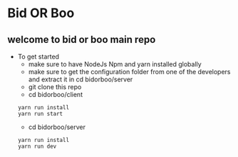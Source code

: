 # Bid OR Boo
## welcome to bid or boo main repo




* To get started 
  * make sure to have NodeJs Npm and yarn installed globally 
  * make sure to get the configuration folder from one of the developers and extract it in cd bidorboo/server
  * git clone this repo
  * cd bidorboo/client
  ``` 
  yarn run install
  yarn run start
  ```
  * cd bidorboo/server
  ```
  yarn run install
  yarn run dev
  ```
